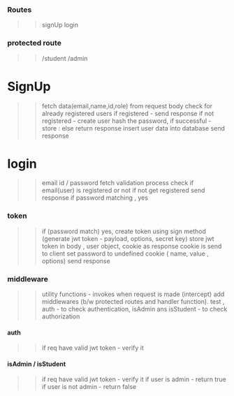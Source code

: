### Routes

> > signUp
> > login

### protected route

> > /student
> > /admin

# SignUp

> > fetch data(email,name,id,role) from request body
> > check for already registered users
> > if registered - send response
> > if not registered - create user
> > hash the password, if successful - store : else return response
> > insert user data into database
> > send response

# login

> > email id / password fetch
> > validation process
> > check if email(user) is registered or not
> > if not get registered send response
> > if password matching , yes

### token

> > if (password match) yes, create token using sign method (generate jwt token - payload, options, secret key)
> > store jwt token in body , user object, cookie
> > as response cookie is send to client set password to undefined
> > cookie ( name, value , options)
> > send response

### middleware

> > utility functions - invokes when request is made (intercept)
> > add middlewares (b/w protected routes and handler function).
> > test , auth - to check authentication, isAdmin ans isStudent - to check authorization

#### auth

> > if req have valid jwt token - verify it

#### isAdmin / isStudent

> > if req have valid jwt token - verify it
> > if user is admin - return true
> > if user is not admin - return false
